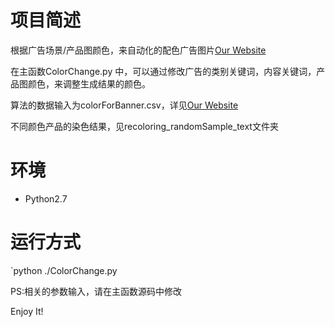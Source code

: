 # 项目简述
根据广告场景/产品图颜色，来自动化的配色广告图片[Our Website](http://47.98.47.1/LabelMeAnnotationTool/external.html)

在主函数ColorChange.py 中，可以通过修改广告的类别关键词，内容关键词，产品图颜色，来调整生成结果的颜色。

算法的数据输入为colorForBanner.csv，详见[Our Website](http://47.98.47.1/LabelMeAnnotationTool/download.html)

不同颜色产品的染色结果，见recoloring_randomSample_text文件夹

# 环境
- Python2.7

# 运行方式
`python ./ColorChange.py

PS:相关的参数输入，请在主函数源码中修改

Enjoy It!
